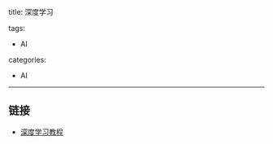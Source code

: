 title: 深度学习

tags:
  - AI

categories:
  - AI
---
## 链接
- [深度学习教程](https://deeplearning4j.org/cn/tutorials)
